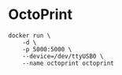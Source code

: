 # OctoPrint

```
docker run \
    -d \
    -p 5000:5000 \
    --device=/dev/ttyUSB0 \
    --name octoprint octoprint
```
